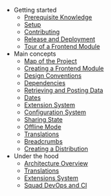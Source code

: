 <!-- markdown-link-check-disable -->
<!-- Absolute links fail markdown-link-check. That's okay because this
     file isn't meant to be viewed outside docsify. -->
- Getting started
  - [Prerequisite Knowledge](/getting_started/prerequisites.md)
  - [Setup](/getting_started/setup.md)
  - [Contributing](/getting_started/contributing.md)
  - [Release and Deployment](/getting_started/release_and_deployment.md)
  - [Tour of a Frontend Module](/getting_started/tour.md)
- Main concepts
  - [Map of the Project](/main/map.md)
  - [Creating a Frontend Module](/main/creating_a_microfrontend.md)
  - [Design Conventions](/main/carbon.md)
  - [Dependencies](/main/deps.md)
  - [Retrieving and Posting Data](/main/data.md)
  - [Dates](/main/dates.md)
  - [Extension System](/main/extensions.md)
  - [Configuration System](/main/config.md)
  - [Sharing State](/main/state.md)
  - [Offline Mode](/main/offline.md)
  - [Translations](/main/translations.md)
  - [Breadcrumbs](/main/breadcrumbs.md)
  - [Creating a Distribution](/main/distribution.md)
- Under the hood
  - [Architecture Overview](/under_the_hood/architecture.md)
  - [Translations](/under_the_hood/translations.md)
  - [Extensions System](/under_the_hood/extensions.md)
  - [Squad DevOps and CI](/under_the_hood/squad_devops.md)
<!-- markdown-link-check-enable-->